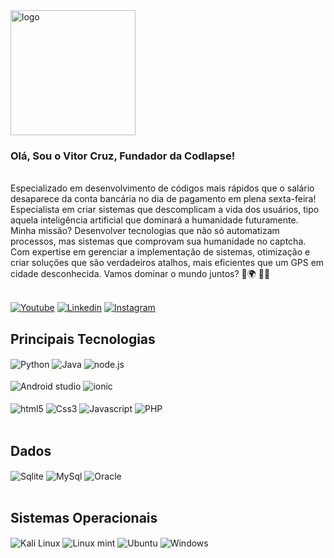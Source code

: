 <div>
    <img align="center" alt="logo" width="200px" src="https://github.com/Vitor-Cruz128/Vitor-Cruz128/assets/132014018/1b6b2493-9645-4a3f-b7fd-e2f70b4eed11"/>
</div>

### Olá, Sou o Vitor Cruz, Fundador da Codlapse!
<br/>
Especializado em desenvolvimento de códigos mais rápidos que o salário desaparece da conta bancária no dia de pagamento em plena sexta-feira! Especialista em criar sistemas que descomplicam a vida dos usuários, tipo aquela inteligência artificial que dominará a humanidade futuramente. Minha missão? Desenvolver tecnologias que não só automatizam processos, mas sistemas que comprovam sua humanidade no captcha. Com expertise em gerenciar a implementação de sistemas, otimização e criar soluções que são verdadeiros atalhos, mais eficientes que um GPS em cidade desconhecida. Vamos dominar o mundo juntos? 🤖🌍 👨‍💻    

<br/>
<br/>

[![Youtube](https://img.shields.io/badge/YouTube-FF0000?style=for-the-badge&logo=youtube&logoColor=white
)](https://www.youtube.com/channel/UCPLpbXkx4nxaSMDosmnjAsQ)
[![Linkedin](https://res.cloudinary.com/practicaldev/image/fetch/s--imBRhTaX--/c_limit%2Cf_auto%2Cfl_progressive%2Cq_auto%2Cw_880/https://img.shields.io/badge/LinkedIn-0077B5%3Fstyle%3Dfor-the-badge%26logo%3Dlinkedin%26logoColor%3Dwhite)](https://www.linkedin.com/in/vitor-cruz-b22704214/)
[![Instagram](https://img.shields.io/badge/Instagram-E4405F?style=for-the-badge&logo=instagram&logoColor=white
)](https://www.instagram.com/vitor_cronxz/)

## Principais Tecnologias 

<div style="display: inline_block">
    <img align="center" alt="Python" src="https://img.shields.io/badge/Python-14354C?style=for-the-badge&logo=python&logoColor=white"/>
    <img align="center" alt="Java" src="https://img.shields.io/badge/Java-ED8B00?style=for-the-badge&logo=openjdk&logoColor=white"/>
    <img align="center" alt="node.js" src="https://img.shields.io/badge/Node.js-43853D?style=for-the-badge&logo=node.js&logoColor=white"/>
</div>
</br>
<div>
    <img align="center" alt="Android studio" src="https://img.shields.io/badge/Android_Studio-3DDC84?style=for-the-badge&logo=android-studio&logoColor=white"/>
    <img align="center" alt="ionic" src="https://img.shields.io/badge/Ionic-3880FF?style=for-the-badge&logo=ionic&logoColor=white"/>
</div>
</br>
<div>
    <img align="center" alt="html5" src="https://img.shields.io/badge/HTML-239120?style=for-the-badge&logo=html5&logoColor=white"/>
    <img align="center" alt="Css3" src="https://img.shields.io/badge/CSS-239120?&style=for-the-badge&logo=css3&logoColor=white"/>
    <img align="center" alt="Javascript" src="https://res.cloudinary.com/practicaldev/image/fetch/s--yXd1I4K0--/c_limit%2Cf_auto%2Cfl_progressive%2Cq_auto%2Cw_880/https://img.shields.io/badge/Javascript-323330%3Fstyle%3Dfor-the-badge%26logo%3Djavascript%26logoColor%3DF7DF1E"/>
    <img align="center" alt="PHP" src="https://img.shields.io/badge/PHP-777BB4?style=for-the-badge&logo=php&logoColor=white"/>
</div>
</br>

## Dados

<div>
    <img align="center" alt="Sqlite" src="https://img.shields.io/badge/SQLite-07405E?style=for-the-badge&logo=sqlite&logoColor=white"/>
    <img align="center" alt="MySql" src="https://img.shields.io/badge/MySQL-00000F?style=for-the-badge&logo=mysql&logoColor=white"/>
    <img align="center" alt="Oracle" src="https://img.shields.io/badge/Oracle-F80000?style=for-the-badge&logo=oracle&logoColor=black"/>
</div>
</br>

## Sistemas Operacionais

<div>
    <img align="center" alt="Kali Linux" src="https://img.shields.io/badge/Kali_Linux-557C94?style=for-the-badge&logo=kali-linux&logoColor=white"/>
    <img align="center" alt="Linux mint" src="https://img.shields.io/badge/Linux_Mint-87CF3E?style=for-the-badge&logo=linux-mint&logoColor=white"/>
    <img align="center" alt="Ubuntu" src="https://img.shields.io/badge/Ubuntu-E95420?style=for-the-badge&logo=ubuntu&logoColor=white"/>
    <img align="center" alt="Windows" src="https://img.shields.io/badge/Windows-0078D6?style=for-the-badge&logo=windows&logoColor=white"/>
</div>
